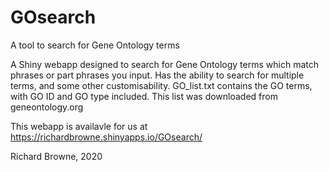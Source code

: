 # GOsearch
A tool to search for Gene Ontology terms

A Shiny webapp designed to search for Gene Ontology terms which match phrases or part phrases you input.
Has the ability to search for multiple terms, and some other customisability.
GO_list.txt contains the GO terms, with GO ID and GO type included. This list was downloaded from geneontology.org

This webapp is availavle for us at https://richardbrowne.shinyapps.io/GOsearch/


Richard Browne, 2020
